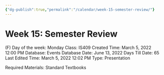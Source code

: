 ```yaml
---
{"dg-publish":true,"permalink":"/calendar/week-15-semester-review/"}
---
```


# Week 15: Semester Review

(F) Day of the week: Monday
Class: IS409
Created Time: March 5, 2022 12:00 PM
Database: Events Database
Date: June 13, 2022
Days Till Date: 65
Last Edited Time: March 5, 2022 12:02 PM
Type: Presentation

Required Materials:
Standard Textbooks